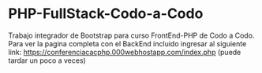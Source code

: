 # PHP-FullStack-Codo-a-Codo
Trabajo integrador de Bootstrap para curso FrontEnd-PHP de Codo a Codo. 
Para ver la pagina completa con el BackEnd incluido ingresar al siguiente link: https://conferenciacacphp.000webhostapp.com/index.php (puede tardar un poco a veces)
